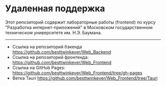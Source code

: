 # Удаленная поддержка
Этот репозиторий содержит лабораторные работы (frontend) по курсу "Разработка интернет-приложений" в Московском государственном техническом университете им. Н.Э. Баумана.

---
* Ссылка на репозиторий бэкенда
https://github.com/besttwinkever/Web_Backend
* Ссылка на репозиторий фронтенда:
https://github.com/besttwinkever/Web_Frontend
* Ссылка на GitHub Pages:
https://github.com/besttwinkever/Web_Frontend/tree/gh-pages
* Ветка Tauri
https://github.com/besttwinkever/Web_Frontend/tree/Tauri
